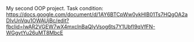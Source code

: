 My second OOP project.
Task condition: https://docs.google.com/document/d/1AY6BTCpWw0ykHIB01Ts7HQgOA2aDIvUnVqu1OWAUjBc/edit?fbclid=IwAR2VGEW7wX4mxclnBaQIyVsog6ts7Y1UbfI9qVfFN-WGgytYu26uMT8MbcE